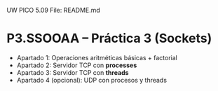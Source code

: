   UW PICO 5.09                        File: README.md                           


# P3.SSOOAA – Práctica 3 (Sockets)

- Apartado 1: Operaciones aritméticas básicas + factorial  
- Apartado 2: Servidor TCP con **processes**  
- Apartado 3: Servidor TCP con **threads**  
- Apartado 4 (opcional): UDP con procesos y threads  



